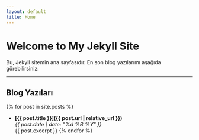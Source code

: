 ```yaml
---
layout: default
title: Home
---
```


# Welcome to My Jekyll Site  

Bu, Jekyll sitemin ana sayfasıdır. En son blog yazılarımı aşağıda görebilirsiniz:

---

## Blog Yazıları  
{% for post in site.posts %}
- **[{{ post.title }}]({{ post.url | relative_url }})**  
  *{{ post.date | date: "%d %B %Y" }}*  
  {{ post.excerpt }}
{% endfor %}
